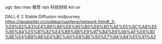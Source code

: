 ugc
dau mau
推荐 nps
科技财经 kol
uv






DALL-E 2
Stable Diffusion
midjourney
https://javabetter.cn/sidebar/sanfene/network.html#_3-%E9%82%A3%E4%B9%88%E6%95%B0%E6%8D%AE%E5%9C%A8%E5%90%84%E5%B1%82%E4%B9%8B%E9%97%B4%E6%98%AF%E6%80%8E%E4%B9%88%E4%BC%A0%E8%BE%93%E7%9A%84%E5%91%A2 


